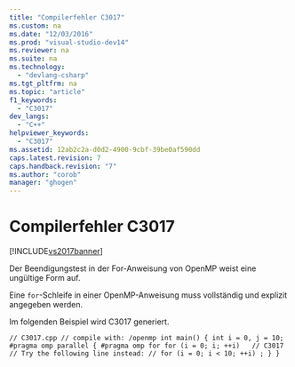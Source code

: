 ```yaml
---
title: "Compilerfehler C3017"
ms.custom: na
ms.date: "12/03/2016"
ms.prod: "visual-studio-dev14"
ms.reviewer: na
ms.suite: na
ms.technology: 
  - "devlang-csharp"
ms.tgt_pltfrm: na
ms.topic: "article"
f1_keywords: 
  - "C3017"
dev_langs: 
  - "C++"
helpviewer_keywords: 
  - "C3017"
ms.assetid: 12ab2c2a-d0d2-4900-9cbf-39be0af590dd
caps.latest.revision: 7
caps.handback.revision: "7"
ms.author: "corob"
manager: "ghogen"
---
```

# Compilerfehler C3017
[!INCLUDE[vs2017banner](../../assembler/inline/includes/vs2017banner.md)]

Der Beendigungstest in der For\-Anweisung von OpenMP weist eine ungültige Form auf.  
  
 Eine `for`\-Schleife in einer OpenMP\-Anweisung muss vollständig und explizit angegeben werden.  
  
 Im folgenden Beispiel wird C3017 generiert.  
  
```  
// C3017.cpp // compile with: /openmp int main() { int i = 0, j = 10; #pragma omp parallel { #pragma omp for for (i = 0; i; ++i)   // C3017 // Try the following line instead: // for (i = 0; i < 10; ++i) ; } }  
```